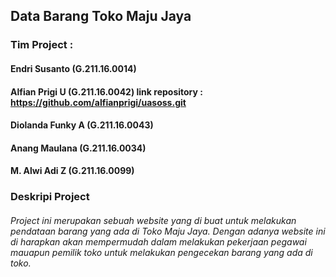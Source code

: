 ## **Data Barang Toko Maju Jaya**

### Tim Project : 
####               Endri Susanto    (G.211.16.0014)
####               Alfian Prigi U   (G.211.16.0042) link repository : https://github.com/alfianprigi/uasoss.git
####               Diolanda Funky A (G.211.16.0043)
####               Anang Maulana    (G.211.16.0034)
####               M. Alwi Adi Z    (G.211.16.0099)

### Deskripi Project
###### Project ini merupakan sebuah website yang di buat untuk melakukan pendataan barang yang ada di Toko Maju Jaya. Dengan adanya website ini di harapkan akan mempermudah dalam melakukan pekerjaan pegawai mauapun pemilik toko untuk melakukan pengecekan barang yang ada di toko.
